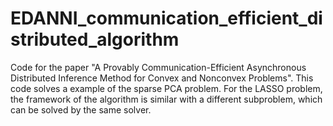 # EDANNI_communication_efficient_distributed_algorithm
Code for the paper "A Provably Communication-Efficient Asynchronous Distributed Inference Method for Convex and Nonconvex Problems".
This code solves a example of the sparse PCA problem. For the LASSO problem, the framework of the algorithm is similar with a different subproblem, which can be solved by the same solver.
